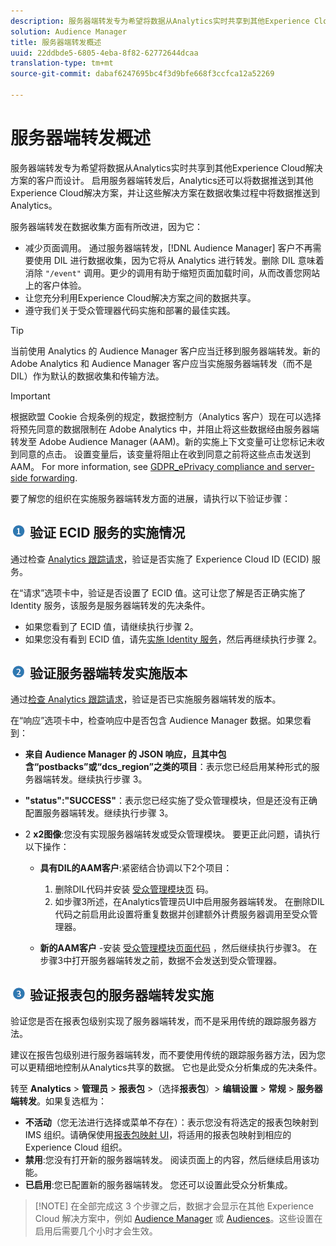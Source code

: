 ```yaml
---
description: 服务器端转发专为希望将数据从Analytics实时共享到其他Experience Cloud解决方案的客户而设计。 启用服务器端转发后，Analytics还可以将数据推送到其他Experience Cloud解决方案，并让这些解决方案在数据收集过程中将数据推送到Analytics。
solution: Audience Manager
title: 服务器端转发概述
uuid: 22ddbde5-6805-4eba-8f82-62772644dcaa
translation-type: tm+mt
source-git-commit: dabaf6247695bc4f3d9bfe668f3ccfca12a52269

---
```



# 服务器端转发概述

服务器端转发专为希望将数据从Analytics实时共享到其他Experience Cloud解决方案的客户而设计。 启用服务器端转发后，Analytics还可以将数据推送到其他Experience Cloud解决方案，并让这些解决方案在数据收集过程中将数据推送到Analytics。

服务器端转发在数据收集方面有所改进，因为它：

* 减少页面调用。 通过服务器端转发，[!DNL Audience Manager] 客户不再需要使用 DIL 进行数据收集，因为它将从 Analytics 进行转发。删除 DIL 意味着消除 `"/event"` 调用。更少的调用有助于缩短页面加载时间，从而改善您网站上的客户体验。
* 让您充分利用Experience Cloud解决方案之间的数据共享。
* 遵守我们关于受众管理器代码实施和部署的最佳实践。

>[!TIP]
>
>当前使用 Analytics 的 Audience Manager 客户应当迁移到服务器端转发。新的 Adobe Analytics 和 Audience Manager 客户应当实施服务器端转发（而不是 DIL）作为默认的数据收集和传输方法。

>[!IMPORTANT]
>根据欧盟 Cookie 合规条例的规定，数据控制方（Analytics 客户）现在可以选择将预先同意的数据限制在 Adobe Analytics 中，并阻止将这些数据经由服务器端转发至 Adobe Audience Manager (AAM)。新的实施上下文变量可让您标记未收到同意的点击。 设置变量后，该变量将阻止在收到同意之前将这些点击发送到AAM。 For more information, see [GDPR_ePrivacy compliance and server-side forwarding](/help/admin/admin/c-server-side-forwarding/ssf-gdpr.md).

要了解您的组织在实施服务器端转发方面的进展，请执行以下验证步骤：

## ![step1_icon.png 图像](assets/step1_icon.png) 验证 ECID 服务的实施情况

通过检查 [Analytics 跟踪请求](https://marketing.adobe.com/resources/help/zh_CN/mcvid/mcvid-test-verify.html)，验证是否实施了 Experience Cloud ID (ECID) 服务。

在“请求”选项卡中，验证是否设置了 ECID 值。这可让您了解是否正确实施了 Identity 服务，该服务是服务器端转发的先决条件。

* 如果您看到了 ECID 值，请继续执行步骤 2。
* 如果您没有看到 ECID 值，请先[实施 Identity 服务](https://marketing.adobe.com/resources/help/zh_CN/mcvid/mcvid-implementation-guides.html)，然后再继续执行步骤 2。

## ![step2_icon.png 图像](assets/step2_icon.png) 验证服务器端转发实施版本

通过[检查 Analytics 跟踪请求](/help/admin/admin/c-server-side-forwarding/ssf-verify.md)，验证是否已实施服务器端转发的版本。

在“响应”选项卡中，检查响应中是否包含 Audience Manager 数据。如果您看到：

* **来自 Audience Manager 的 JSON 响应，且其中包含“postbacks”或“dcs_region”之类的项目**：表示您已经启用某种形式的服务器端转发。继续执行步骤 3。
* **&quot;status&quot;:&quot;SUCCESS&quot;**：表示您已经实施了受众管理模块，但是还没有正确配置服务器端转发。继续执行步骤 3。
* 2 **x2图像**:您没有实现服务器端转发或受众管理模块。 要更正此问题，请执行以下操作：

   * **具有DIL的AAM客户**:紧密结合协调以下2个项目：

      1. 删除DIL代码并安装 [受众管理模块页](https://marketing.adobe.com/resources/help/en_US/aam/c_profiles_audiences.html) 码。
      1. 如步骤3所述，在Analytics管理员UI中启用服务器端转发。 在删除DIL代码之前启用此设置将重复数据并创建额外计费服务器调用至受众管理器。
   * **新的AAM客户** -安装 [受众管理模块页面代码](https://marketing.adobe.com/resources/help/en_US/aam/c_profiles_audiences.html) ，然后继续执行步骤3。 在步骤3中打开服务器端转发之前，数据不会发送到受众管理器。


## ![step3_icon.png 图像](assets/step3_icon.png) 验证报表包的服务器端转发实施

验证您是否在报表包级别实现了服务器端转发，而不是采用传统的跟踪服务器方法。

建议在报告包级别进行服务器端转发，而不要使用传统的跟踪服务器方法，因为您可以更精细地控制从Analytics共享的数据。 它也是此受众分析集成的先决条件。

转至 **Analytics** > **管理员** > **报表包** >（选择&#x200B;**报表包**）> **编辑设置** > **常规** > **服务器端转发**。如果复选框为：

* **不活动**（您无法进行选择或菜单不存在）：表示您没有将选定的报表包映射到 IMS 组织。请确保使用[报表包映射 UI](https://docs.adobe.com/content/help/zh-Hans/core-services/interface/about-core-services/report-suite-mapping.html)，将适用的报表包映射到相应的 Experience Cloud 组织。
* **禁用**:您没有打开新的服务器端转发。 阅读页面上的内容，然后继续启用该功能。
* **已启用**:您已配置新的服务器端转发。 您还可以设置此受众分析集成。

>[!NOTE] 在全部完成这 3 个步骤之后，数据才会显示在其他 Experience Cloud 解决方案中，例如 [Audience Manager](https://marketing.adobe.com/resources/help/en_US/aam/c_aam_home.html) 或 [Audiences](https://marketing.adobe.com/resources/help/zh_CN/mcloud/audience_library.html)。这些设置在启用后需要几个小时才会生效。

